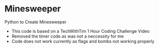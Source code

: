 # Minesweeper
Python to Create Minesweeper
* This code is based on a TechWithTim 1 Hour Coding Challenge Video
* Removed the timer code as was not a neccessity for me
* Code does not work currently as flags and bombs not working properly
